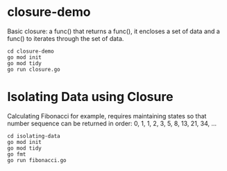 # closure-demo

Basic closure: a func() that returns a func(), it encloses a set of data and a func() to iterates through the set of data.

```
cd closure-demo
go mod init
go mod tidy
go run closure.go
```

# Isolating Data using Closure

Calculating Fibonacci for example, requires maintaining states so that number sequence can be returned in order: 0, 1, 1, 2, 3, 5, 8, 13, 21, 34, ...

```
cd isolating-data
go mod init
go mod tidy
go fmt
go run fibonacci.go
```